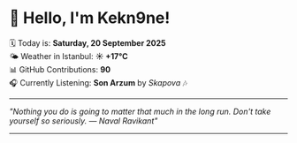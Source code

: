 # 👋 Hello, I'm Kekn9ne!

🗓️ Today is: **Saturday, 20 September 2025**  
🌤️ Weather in Istanbul: **☀️   +17°C**  
📊 GitHub Contributions: **90**  
🎧 Currently Listening: **Son Arzum** by *Skapova* 🎶

---

_"Nothing you do is going to matter that much in the long run. Don't take yourself so seriously. — *Naval Ravikant*"_

---
